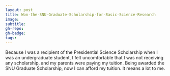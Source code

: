 ```yaml
---
layout: post
title: Won-the-SNU-Graduate-Scholarship-for-Basic-Science-Research
image:
subtitle:
gh-repo:
gh-badge:
tags:
---
```

Because I was a recipient of the Presidential Science Scholarship when I was an undergraduate student, I felt uncomfortable that I was not receiving any scholarship, and my parents were paying my tuition. Being awarded the SNU Graduate Scholarship, now I can afford my tuition. It means a lot to me.

